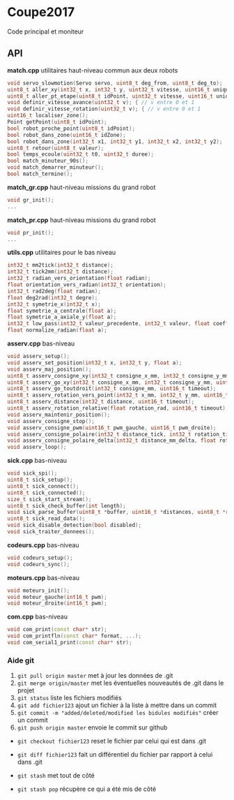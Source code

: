 # Coupe2017
Code principal et moniteur

## API

**match.cpp** utilitaires haut-niveau commun aux deux robots
```c++
void servo_slowmotion(Servo servo, uint8_t deg_from, uint8_t deg_to);
uint8_t aller_xy(int32_t x, int32_t y, uint32_t vitesse, uint16_t uniquement_avant, uint16_t timeout, uint8_t max_tentatives);
uint8_t aller_pt_etape(uint8_t idPoint, uint32_t vitesse, uint16_t uniquement_avant, uint16_t timeout, uint8_t max_tentatives);
void definir_vitesse_avance(uint32_t v); { // v entre 0 et 1
void definir_vitesse_rotation(uint32_t v); { // v entre 0 et 1
uint16_t localiser_zone();
Point getPoint(uint8_t idPoint);
bool robot_proche_point(uint8_t idPoint);
bool robot_dans_zone(uint16_t idZone);
bool robot_dans_zone(int32_t x1, int32_t y1, int32_t x2, int32_t y2);
uint8_t retour(uint8_t valeur);
bool temps_ecoule(uint32_t t0, uint32_t duree);
bool match_minuteur_90s();
void match_demarrer_minuteur();
bool match_termine();
```
**match_gr.cpp** haut-niveau missions du grand robot
```c++
void gr_init();
...
```

**match_pr.cpp** haut-niveau missions du grand robot
```c++
void pr_init();
...
```

**utils.cpp** utilitaires pour le bas niveau
```c++
int32_t mm2tick(int32_t distance);
int32_t tick2mm(int32_t distance);
int32_t radian_vers_orientation(float radian);
float orientation_vers_radian(int32_t orientation);
int32_t rad2deg(float radian);
float deg2rad(int32_t degre);
int32_t symetrie_x(int32_t x);
float symetrie_a_centrale(float a);
float symetrie_a_axiale_y(float a);
int32_t low_pass(int32_t valeur_precedente, int32_t valeur, float coeff);
float normalize_radian(float a);
```

**asserv.cpp** bas-niveau
```c++
void asserv_setup();
void asserv_set_position(int32_t x, int32_t y, float a);
void asserv_maj_position();
uint8_t asserv_consigne_xy(int32_t consigne_x_mm, int32_t consigne_y_mm, uint16_t uniquement_avant);
uint8_t asserv_go_xy(int32_t consigne_x_mm, int32_t consigne_y_mm, uint16_t timeout, uint16_t uniquement_avant);
uint8_t asserv_go_toutdroit(int32_t consigne_mm, uint16_t timeout);
uint8_t asserv_rotation_vers_point(int32_t x_mm, int32_t y_mm, uint16_t timeout);
uint8_t asserv_distance(int32_t distance, uint16_t timeout);
uint8_t asserv_rotation_relative(float rotation_rad, uint16_t timeout);
void asserv_maintenir_position();
void asserv_consigne_stop();
void asserv_consigne_pwm(uint16_t pwm_gauche, uint16_t pwm_droite);
void asserv_consigne_polaire(int32_t distance_tick, int32_t rotation_tick);
void asserv_consigne_polaire_delta(int32_t distance_mm_delta, float rotation_rad_delta);
void asserv_loop();
```

**sick.cpp** bas-niveau
```c++
void sick_spi();
uint8_t sick_setup();
uint8_t sick_connect();
uint8_t sick_connected();
size_t sick_start_stream();
uint8_t sick_check_buffer(int length);
void sick_parse_buffer(uint8_t *buffer, uint16_t *distances, uint8_t *rssi);
uint8_t sick_read_data();
void sick_disable_detection(bool disabled);
void sick_traiter_donnees();
```

**codeurs.cpp** bas-niveau
```c++
void codeurs_setup();
void codeurs_sync();
```

**moteurs.cpp** bas-niveau
```c++
void moteurs_init();
void moteur_gauche(int16_t pwm);
void moteur_droite(int16_t pwm);
```

**com.cpp** bas-niveau
```c++
void com_print(const char* str);
void com_printfln(const char* format, ...);
void com_serial1_print(const char* str);
```

### Aide git
1. `git pull origin master` met à jour les données de .git
1. `git merge origin/master` met les éventuelles nouveautés de .git dans le projet
1. `git status` liste les fichiers modifiés
1. `git add fichier123` ajout un fichier à la liste à mettre dans un commit
1. `git commit -m "added/deleted/modified les bidules modifiés"` créer un commit
1. `git push origin master` envoie le commit sur github

- `git checkout fichier123` reset le fichier par celui qui est dans .git
- `git diff fichier123` fait un différentiel du fichier par rapport à celui dans .git

- `git stash` met tout de côté
- `git stash pop` récupère ce qui a été mis de côté

